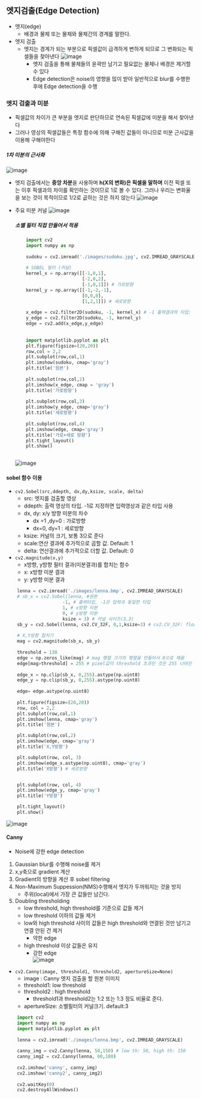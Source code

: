 ## 엣지검출(Edge Detection)
  - 엣지(edge)
    - 배경과 물체 또는 물체와 물체간의 경계를 말한다.
  - 엣지 검출
    - 엣지는 경계가 되는 부분으로 픽셀값이 급격하게 변하게 되므로 그 변화되는 픽셀들을 찾아낸다
![image](https://user-images.githubusercontent.com/76146752/117810006-d2b8d100-b299-11eb-8d9e-7610be44189f.png)
        - 엣지 검출을 통해 물체들의 윤곽만 남기고 필요없는 물체나 배경은 제거할 수 있다
        - Edge detection은 noise의 영향을 많이 받아 일반적으로 blur를 수행한 후에 Edge detection을 수행

### 엣지 검출과 미분
  - 픽셀값의 차이가 큰 부분을 엣지로 판단하므로 연속된 픽셀값에 미분을 해서 찾아낸다
  - 그러나 영상의 픽셀값들은 특정 함수에 의해 구해진 값들이 아니므로 미분 근사값을 이용해 구해야한다

##### 1차 미분의 근사화
![image](https://user-images.githubusercontent.com/76146752/117825315-321edd00-b2aa-11eb-8535-797af8b79f32.png)

  - 엣지 검출에서는 **중앙 차분**을 사용하며 **h(X의 변화)은 픽셀을 말하며** 이전 픽셀 또는 이후 픽셀과의 차이를 확인하는 것이므로  1로 볼 수 있다. 그러나 우리는 변화율을 보는 것이 목적이므로 1/2로 곲하는 것은 하지 않는다
![image](https://user-images.githubusercontent.com/76146752/117825455-4fec4200-b2aa-11eb-81fb-bbd9c1894b02.png)

- 주요 미분 커널
![image](https://user-images.githubusercontent.com/76146752/117825522-5aa6d700-b2aa-11eb-9f61-9ece3a0efe8b.png)


  ##### 소벨 필터 직접 만들어서 적용
  
  ``` python
      import cv2
      import numpy as np
      
      sudoku = cv2.imread('./images/sudoku.jpg', cv2.IMREAD_GRAYSCALE)
      
      # SOBEL 필터 (커널)
      kernel_x = np.array([[-1,0,1],
                           [-2,0,2],
                           [-1,0,1]]) # 가로방향
      kernel_y = np.array([[-1,-2,-1],
                           [0,0,0],
                           [1,2,1]]) # 세로방향
      
      x_edge = cv2.filter2D(sudoku, -1, kernel_x) # -1 출력결과의 타입: -1은 입력과 동일한 타입
      y_edge = cv2.filter2D(sudoku, -1, kernel_y)
      edge = cv2.add(x_edge,y_edge)
      
      
      import matplotlib.pyplot as plt
      plt.figure(figsize=(20,20))
      row,col = 2,2
      plt.subplot(row,col,1)
      plt.imshow(sudoku, cmap='gray')
      plt.title('원본')
      
      plt.subplot(row,col,2)
      plt.imshow(x_edge, cmap = 'gray')
      plt.title('가로방향')
      
      plt.subplot(row,col,3)
      plt.imshow(y_edge, cmap='gray')
      plt.title('세로방향')
      
      plt.subplot(row,col,4)
      plt.imshow(edge, cmap='gray')
      plt.title('가로+세로 방향')
      plt.tight_layout()
      plt.show()
      
  ```
  ![image](https://user-images.githubusercontent.com/76146752/117827797-4237bc00-b2ac-11eb-94ae-16715a376dc3.png)

#### sobel 함수 이용
  - `cv2.Sobel(src,ddepth, dx,dy,ksize, scale, delta)`
      - src: 엣지를 검출할 영상
      - ddepth: 출력 영상의 타입. -1로 지정하면 입력영상과 같은 타입 사용
      - dx, dy: x/y 방향 미분의 차수
          - dx =1 ,dy=0 : 가로방향
          - dx=0, dy=1 : 세로방향
      - ksize: 커널의 크기, 보통 3으로 준다
      - scale:연산 결과에 추가적으로 곱할 값. Default: 1
      - delta: 연산결과에 추가적으로 더할 값. Default: 0
  - `cv2.magnitude(x,y)`
      - x방향, y방향 필터 결과(미분결과)를 합치는 함수
      - x: x방향 미분 결과
      - y: y방향 미분 결과

``` python
    lenna = cv2.imread('./images/lenna.bmp', cv2.IMREAD_GRAYSCALE)
    # sb_x = cv2.Sobel(lenna, #원본
                     -1, # 출력타입, -1은 입력과 동일한 타입
                     1, # x방향 미분
                     0, # y방향 미분
                     ksize = 3) # 커널 사이즈(3,3)
    sb_y = cv2.Sobel(lenna, cv2.CV_32F, 0,1,ksize=3) # cv2.CV_32F: float32=> 출력결과를 float32(0~255로 수렴하지 않는다)   
    
    # X,Y방향 합치기
    mag = cv2.magnitude(sb_x, sb_y)
    
    threshold = 130
    edge = np.zeros_like(mag) # mag 행렬 크기의 행렬을 만들어서 0으로 채움
    edge[mag>threshold] = 255 # pixel값이 threshold 초과인 것은 255 나머진 0으로 채운다
    
    edge_x = np.clip(sb_x, 0,255).astype(np.uint8)
    edge_y = np.clip(sb_y, 0,255).astype(np.uint8)
    
    edge= edge.astype(np.uint8)
    
    plt.figure(figsize=(20,20))
    row, col = 2,2
    plt.subplot(row,col,1)
    plt.imshow(lenna, cmap='gray')
    plt.title('원본')

    plt.subplot(row,col,2)
    plt.imshow(edge, cmap='gray')
    plt.title('X,Y방향')

    plt.subplot(row, col, 3)
    plt.imshow(edge_x.astype(np.uint8), cmap='gray')
    plt.title('X방향') # 세로방향


    plt.subplot(row, col, 4)
    plt.imshow(edge_y, cmap='gray')
    plt.title('Y방향')

    plt.tight_layout()
    plt.show()
```
![image](https://user-images.githubusercontent.com/76146752/117833476-5631ec80-b2b1-11eb-98cf-01b569fb2fa6.png)

    
#### Canny
  - Noise에 강한 edge detection

1. Gaussian blur를 수행해 noise를 제거
2. x,y축으로 gradient 계산
3. Gradient의 방향을 계산 후 sobel filtering
4. Non-Maximum Suppession(NMS)수행해서 엣지가 두꺼워지는 것을 방지
    - 주위(local)에서 가장 큰 값들만 남긴다.
5. Doubling thresholding
    - low threshold, high threshold를 기준으로 값들 제거
    - low threshold 이하의 값들 제거
    - low와 high threshold 사이의 값들은 high threshold와 연결된 것만 남기고 연결 안된 건 제거
        - 약한 edge
    - high threshold 이상 값들은 유지
        - 강한 edge     
    ![image](https://user-images.githubusercontent.com/76146752/117834720-58e11180-b2b2-11eb-9940-bc9f333736ca.png)
- `cv2.Canny(image, threshold1, threshold2, apertureSize=None)`
  - image : Canny 엣지 검출을 할 원본 이미지
  - threshold1: low threshold
  - threshold2 : high threshold
      - threshold1과 threshold2는 1:2 또는 1:3 정도 비율로 준다.
  - apertureSize: 소벨필터의 커널크기. default:3

``` python
    import cv2
    import numpy as np
    import matplotlib.pyplot as plt
    
    lenna = cv2.imread('./images/lenna.bmp', cv2.IMREAD_GRAYSCALE)
    
    canny_img = cv2.Canny(lenna, 50,150) # low th: 50, high th: 150
    canny_img2 = cv2.Canny(lenna, 60,180)
    
    cv2.imshow('canny', canny_img)
    cv2.imshow('canny2', canny_img2)
    
    cv2.waitKey(0)
    cv2.destroyAllWindows()
 ```
      




  
